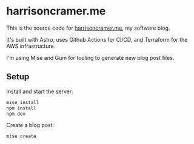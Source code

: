 # harrisoncramer.me

This is the source code for <a href="https://www.harrisoncramer.me">harrisoncramer.me</a>, my software blog.

It's built with Astro, uses Github Actions for CI/CD, and Terraform for the AWS infrastructure. 

I'm using Mise and Gum for tooling to generate new blog post files.

## Setup

Install and start the server:

```bash
mise install
npm install
npm dev
```

Create a blog post:

```bash
mise create
```

